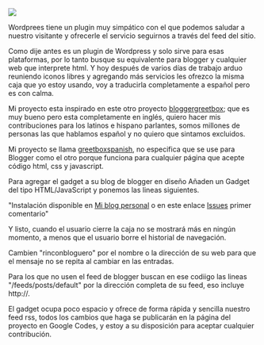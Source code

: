 <div>
<a href='http://1.bp.blogspot.com/-yOF8DM9--f8/TlmpzJ72Y1I/AAAAAAAABM8/5Jd4Dm0mK38/s1600/greetboxspanish.png'><img src='http://1.bp.blogspot.com/-yOF8DM9--f8/TlmpzJ72Y1I/AAAAAAAABM8/5Jd4Dm0mK38/s1600/greetboxspanish.png' border='0' /></a></div>
<div>
</div>

Wordprees tiene un plugin muy simpático con el que podemos saludar a nuestro visitante y ofrecerle el servicio seguirnos a través del feed del sitio.

Como dije antes es un plugin de Wordpress y solo sirve para esas plataformas, por lo tanto busque su equivalente para blogger y cualquier web que interprete html. Y hoy después de varios días de trabajo arduo reuniendo iconos libres y agregando más servicios les ofrezco la misma caja que yo estoy usando, voy a traducirla completamente a español pero es con calma.

Mi proyecto esta inspirado en este otro proyecto <a href='http://code.google.com/p/bloggergreetbox/'>bloggergreetbox</a>; que es muy bueno pero esta completamente en inglés, quiero hacer mis contribuciones para los latinos e hispano parlantes, somos millones de personas las que hablamos español y no quiero que sintamos excluidos.

Mi proyecto se llama <a href='http://code.google.com/p/greetboxspanish/'>greetboxspanish</a>, no especifica que se use para Blogger como el otro porque funciona para cualquier página que acepte código html, css y javascript.

Para agregar el gadget a su blog de blogger en diseño Añaden un Gadget del tipo HTML/JavaScript y ponemos las lineas siguientes.

"Instalación disponible en <a href='http://rinconbloguero.blogspot.com/2011/08/caja-con-mensaje-para-blogger.html'>Mi blog personal</a> o en este enlace <a href='http://code.google.com/p/greetboxspanish/issues/detail?id=1'>Issues</a> primer comentario"

Y listo, cuando el usuario cierre la caja no se mostrará más en ningún momento, a menos que el usuario borre el historial de navegación.

Cambien "rinconbloguero" por el nombre o la dirección de su web para que el mensaje no se repita al cambiar en las entradas.

Para los que no usen el feed de blogger buscan en ese codiigo las lineas "/feeds/posts/default" por la dirección completa de su feed, eso incluye http://.

El gadget ocupa poco espacio y ofrece de forma rápida y sencilla nuestro feed rss, todos los cambios que haga se publicarán en la página del proyecto en Google Codes, y estoy a su disposición para aceptar cualquier contribución.
